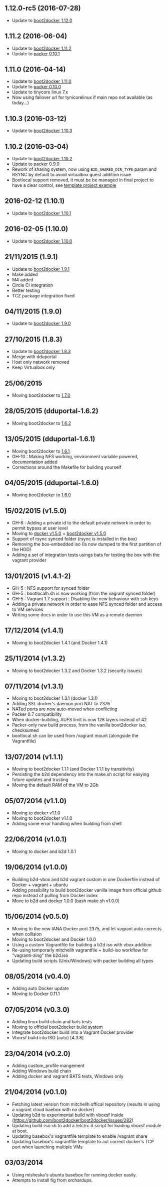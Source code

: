 
## 1.12.0-rc5 (2016-07-28)
- Update to [boot2docker 1.12.0](https://github.com/boot2docker/boot2docker/releases/tag/v1.12.0-rc5)

## 1.11.2 (2016-06-04)
- Update to [boot2docker 1.11.2](https://github.com/boot2docker/boot2docker/releases/tag/v1.11.2)
- Update to [packer 0.10.1](https://github.com/mitchellh/packer/releases/tag/v0.10.1)

## 1.11.0 (2016-04-14)
- Update to [boot2docker 1.11.0](https://github.com/boot2docker/boot2docker/releases/tag/v1.11.0)
- Update to [packer 0.10.0](https://github.com/mitchellh/packer/releases/tag/v0.10.0)
- Update to tinycore linux 7.x
- Now using failover url for tynicorelinux if main repo not available (as today...)

##  1.10.3 (2016-03-12)
- Update to [boot2docker 1.10.3](https://github.com/boot2docker/boot2docker/releases/tag/v1.10.3)

##  1.10.2 (2016-03-04)
- Update to [boot2docker 1.10.2](https://github.com/boot2docker/boot2docker/releases/tag/v1.10.2)
- Update to packer 0.9.0
- Rework of sharing system, now using ```B2D_SHARED_DIR_TYPE``` param and RSYNC by default to avoid virtualbox guest addition issue
- Bootlocal support removed, it must be be managed in final project to have a clear control, see [template project example](https://github.com/AlbanMontaigu/boot2docker-vagrant-template)

## 2016-02-12 (1.10.1)
- Update to [boot2docker 1.10.1](https://github.com/boot2docker/boot2docker/releases/tag/v1.10.1)

## 2016-02-05 (1.10.0)
- Update to [boot2docker 1.10.0](https://github.com/boot2docker/boot2docker/releases/tag/v1.10.0)

## 21/11/2015 (1.9.1)
- Update to [boot2docker 1.9.1](https://github.com/boot2docker/boot2docker/releases/tag/v1.9.1)
- Make added
- M4 added
- Circle CI integration
- Better testing
- TCZ package integration fixed

## 04/11/2015 (1.9.0)
- Update to [boot2docker 1.9.0](https://github.com/boot2docker/boot2docker/releases/tag/v1.9.0)

## 27/10/2015 (1.8.3)
- Update to [boot2docker 1.8.3](https://github.com/boot2docker/boot2docker/releases/tag/v1.8.3)
- Merge with dduportal
- Host only network removed
- Keep Virtualbox only

## 25/06/2015
- Moving boot2docker to [1.7.0](https://github.com/boot2docker/boot2docker/releases/tag/v1.7.0)

## 28/05/2015 (dduportal-1.6.2)
- Moving boot2docker to [1.6.2](https://github.com/boot2docker/boot2docker/releases/tag/v1.6.2)

## 13/05/2015 (dduportal-1.6.1)
- Moving boot2docker to [1.6.1](https://github.com/boot2docker/boot2docker/releases/tag/v1.6.1)
- GH-10 : Making NFS working, environment variable powered, documentation added
- Corrections around the Makefile for building yourself

## 04/05/2015 (dduportal-1.6.0)
- Moving boot2docker to [1.6.0](https://github.com/boot2docker/boot2docker/releases/tag/v1.6.0)

## 15/02/2015 (v1.5.0)
- GH-6 : Adding a private id to the default private network in order to permit bypass at user level
- Moving to [docker v1.5.0](https://github.com/docker/docker/blob/master/CHANGELOG.md#150-2015-02-10) + [boot2docker v1.5.0](https://github.com/boot2docker/boot2docker/releases/tag/v1.5.0) 
- Support of rsync synced folder (rsync is installed in the box)
- Removing the box-embedded iso (Is now dumped to the first partition of the HDD)
- Adding a set of integration tests usings bats for testing the box with the vagrant provider 

## 13/01/2015 (v1.4.1-2)
- GH-5 : NFS support for synced folder
- GH-5 : bootlocalh.sh is now working (from the vagrant synced folder)
- GH-5 : Vagrant 1.7 support : Disabling the new behaviour with ssh keys
- Adding a private network in order to ease NFS synced folder and access to VM services
- Writing some docs in order to use this VM as a remote daemon

## 17/12/2014 (v1.4.1)
- Moving to boot2docker 1.4.1 (and Docker 1.4.1)

## 25/11/2014 (v1.3.2)
- Moving to boot2docker 1.3.2 and Docker 1.3.2 (security issues)

## 07/11/2014 (v1.3.1)
- Moving to boot2docker 1.3.1 (docker 1.3.1)
- Adding SSL docker's daemon port NAT to 2376
- NATed ports are now auto-moved when conflicting
- Packer 0.7 compatibility
- When docker-building, AUFS limit is now 128 layers instead of 42
- Packer-only new build process, from the vanilla boot2docker iso, checksumed
- bootlocal.sh can be used from /vagrant mount (alongside the Vagrantfile)

## 13/07/2014 (v1.1.1)
- Moving to boot2docker 1.1.1 (and Docker 1.1.1 by transitivity)
- Persisting the b2d dependency into the make.sh script for easying future updates and trusting
- Moving the default RAM of the VM to 2Gb

## 05/07/2014 (v1.1.0)
- Moving to docker v1.1.0
- Moving to boot2docker v1.1.0
- Adding some error handling when building from shell

## 22/06/2014 (v1.0.1)
- Moving to docker and b2d 1.0.1

## 19/06/2014 (v1.0.0)
- Building b2d-vbox and b2d vagrant custom in one Dockerfile instead of Docker + vagrant + ubuntu
- Adding possibility to build boot2docker vanilla image from official github repo instead of pulling from Docker index
- Move to b2d and docker 1.0.0 (bash make.sh v1.0.0)

## 15/06/2014 (v0.5.0)
- Moving to the new IANA Docker port 2375, and let vagrant auto corrects when collision
- Moving to boot2docker and Docker 1.0.0 
- Using a custom Vagrantfile for building a b2d iso with vbox addition
- Re-using temporarly mitchellh vagrantfile + build-iso workflow for "vagranti-zing" the b2d.iso
- Updating build scripts (Unix/Windows) with packer building all types

## 08/05/2014 (v0.4.0)
- Adding auto Docker update
- Moving to Docker 0.11.1

## 07/05/2014 (v0.3.0)
- Adding linux build chain and bats tests
- Moving to official boot2docker build system
- Integrate boot2docker build into a Vagrant Docker provider
- Vboxsf build into ISO (auto) [4.3.8]

## 23/04/2014 (v0.2.0)
- Adding custom_profile mangement
- Adding Windows build chain
- Adding docker and vagrant BATS tests, Windows only

## 21/04/2014 (v0.1.0)

- Fetching latest version from mitchellh offical repository (results in using a vagrant cloud baebox with no docker)
- Updating b2d to experimental build with vboxsf inside (https://github.com/boot2docker/boot2docker/issues/282)
- Updating build-iso.sh to add a /etc/rc.d script for loading vboxsf module at boot.
- Updating basebox's vagrantfile template to enable /vagrant share
- Updating basebox's vagrantfile template to aut correct docker's TCP port when launching multiple VMs

## 03/03/2014

- Using misheska's ubuntu basebox for running docker easily.
- Attempts to install fig from orchardups.

